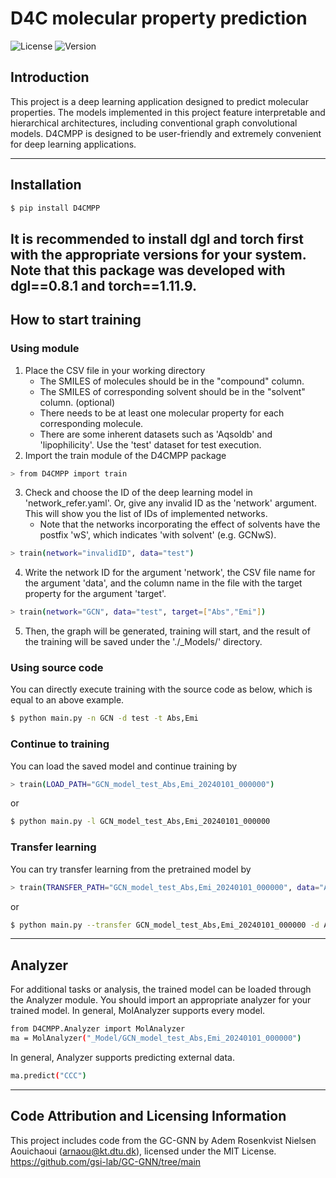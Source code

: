 # D4C molecular property prediction
![License](https://img.shields.io/badge/license-MIT-red.svg)
![Version](https://img.shields.io/badge/version-0.3.0-brightgreen.svg)

## Introduction
This project is a deep learning application designed to predict molecular properties. The models implemented in this project feature interpretable and hierarchical architectures, including conventional graph convolutional models. D4CMPP is designed to be user-friendly and extremely convenient for deep learning applications.      

---
## Installation
```sh
$ pip install D4CMPP
```
It is recommended to install dgl and torch first with the appropriate versions for your system.   
Note that this package was developed with dgl\==0.8.1 and torch\==1.11.9.
---
## How to start training
### Using module
1. Place the CSV file in your working directory
    - The SMILES of molecules should be in the "compound" column.
    - The SMILES of corresponding solvent should be in the "solvent" column. (optional)
    - There needs to be at least one molecular property for each corresponding molecule.
    - There are some inherent datasets such as 'Aqsoldb' and 'lipophilicity'. Use the 'test' dataset for test execution.
2. Import the train module of the D4CMPP package
```sh
> from D4CMPP import train
```
3. Check and choose the ID of the deep learning model in 'network_refer.yaml'. Or, give any invalid ID as the 'network' argument. This will show you the list of IDs of implemented networks.
    - Note that the networks incorporating the effect of solvents have the postfix 'wS', which indicates 'with solvent' (e.g. GCNwS).
```sh
> train(network="invalidID", data="test")
```
4. Write the network ID for the argument 'network', the CSV file name for the argument 'data', and the column name in the file with the target property for the argument 'target'.
```sh
> train(network="GCN", data="test", target=["Abs","Emi"])
```
5. Then, the graph will be generated, training will start, and the result of the training will be saved under the './_Models/' directory.
   
### Using source code
You can directly execute training with the source code as below, which is equal to an above example.
```sh
$ python main.py -n GCN -d test -t Abs,Emi
```
   
   
### Continue to training
You can load the saved model and continue training by

```sh
> train(LOAD_PATH="GCN_model_test_Abs,Emi_20240101_000000")
```
or
```sh
$ python main.py -l GCN_model_test_Abs,Emi_20240101_000000
```
   
### Transfer learning
You can try transfer learning from the pretrained model by
```sh
> train(TRANSFER_PATH="GCN_model_test_Abs,Emi_20240101_000000", data="Aqsoldb", target=["Solbility"] )
```
or
```sh
$ python main.py --transfer GCN_model_test_Abs,Emi_20240101_000000 -d Aqsoldb -t Solubility
```

---
## Analyzer
For additional tasks or analysis, the trained model can be loaded through the Analyzer module.
You should import an appropriate analyzer for your trained model. In general, MolAnalyzer supports every model.
```sh
from D4CMPP.Analyzer import MolAnalyzer
ma = MolAnalyzer("_Model/GCN_model_test_Abs,Emi_20240101_000000")
```
In general, Analyzer supports predicting external data.
```sh
ma.predict("CCC")
```

---
## Code Attribution and Licensing Information
This project includes code from the GC-GNN by Adem Rosenkvist Nielsen Aouichaoui (arnaou@kt.dtu.dk), licensed under the MIT License. 
https://github.com/gsi-lab/GC-GNN/tree/main 
